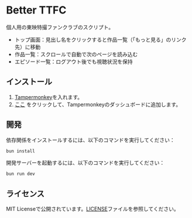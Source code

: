 # Better TTFC

個人用の東映特撮ファンクラブのスクリプト。
- トップ画面：見出し名をクリックすると作品一覧（「もっと見る」のリンク先）に移動
- 作品一覧：スクロールで自動で次のページを読み込む
- エピソード一覧：ログアウト後でも視聴状況を保持

## インストール

1. [Tampermonkey](https://www.tampermonkey.net/)を入れます。
2. [ここ](https://raw.githubusercontent.com/sevenc-nanashi/better-ttfc/built/index.user.js) をクリックして、Tampermonkeyのダッシュボードに追加します。

## 開発

依存関係をインストールするには、以下のコマンドを実行してください：

```bash
bun install
```

開発サーバーを起動するには、以下のコマンドを実行してください：

```bash
bun run dev
```

## ライセンス

MIT Licenseで公開されています。[LICENSE](./LICENSE)ファイルを参照してください。
